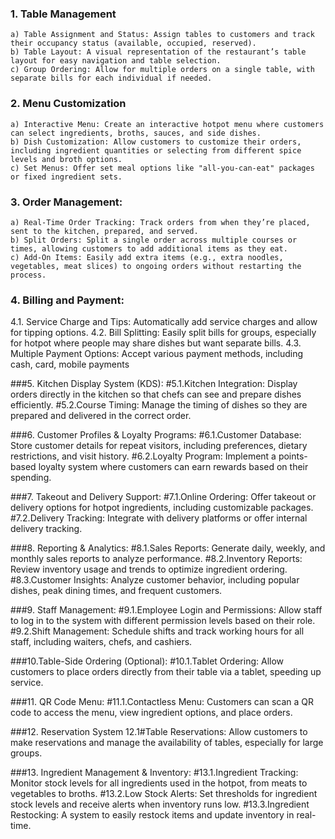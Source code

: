 ### 1. Table Management
	a) Table Assignment and Status: Assign tables to customers and track their occupancy status (available, occupied, reserved).
	b) Table Layout: A visual representation of the restaurant’s table layout for easy navigation and table selection.
	c) Group Ordering: Allow for multiple orders on a single table, with separate bills for each individual if needed.

### 2. Menu Customization
	a) Interactive Menu: Create an interactive hotpot menu where customers can select ingredients, broths, sauces, and side dishes.
	b) Dish Customization: Allow customers to customize their orders, including ingredient quantities or selecting from different spice levels and broth options.
	c) Set Menus: Offer set meal options like "all-you-can-eat" packages or fixed ingredient sets.

### 3. Order Management:
	a) Real-Time Order Tracking: Track orders from when they’re placed, sent to the kitchen, prepared, and served.
	b) Split Orders: Split a single order across multiple courses or times, allowing customers to add additional items as they eat.
	c) Add-On Items: Easily add extra items (e.g., extra noodles, vegetables, meat slices) to ongoing orders without restarting the process.

### 4. Billing and Payment:
4.1. Service Charge and Tips: Automatically add service charges and allow for tipping options.
4.2. Bill Splitting: Easily split bills for groups, especially for hotpot where people may share dishes but want separate bills.
4.3. Multiple Payment Options: Accept various payment methods, including cash, card, mobile payments

###5. Kitchen Display System (KDS):
	#5.1.Kitchen Integration: Display orders directly in the kitchen so that chefs can see and prepare dishes efficiently.
	#5.2.Course Timing: Manage the timing of dishes so they are prepared and delivered in the correct order.
	
###6. Customer Profiles & Loyalty Programs:
	#6.1.Customer Database: Store customer details for repeat visitors, including preferences, dietary restrictions, and visit history.
	#6.2.Loyalty Program: Implement a points-based loyalty system where customers can earn rewards based on their spending.

###7. Takeout and Delivery Support:
	#7.1.Online Ordering: Offer takeout or delivery options for hotpot ingredients, including customizable packages.
	#7.2.Delivery Tracking: Integrate with delivery platforms or offer internal delivery tracking.

###8. Reporting & Analytics:
	#8.1.Sales Reports: Generate daily, weekly, and monthly sales reports to analyze performance.
	#8.2.Inventory Reports: Review inventory usage and trends to optimize ingredient ordering.
	#8.3.Customer Insights: Analyze customer behavior, including popular dishes, peak dining times, and frequent customers.

###9. Staff Management:
	#9.1.Employee Login and Permissions: Allow staff to log in to the system with different permission levels based on their role.
	#9.2.Shift Management: Schedule shifts and track working hours for all staff, including waiters, chefs, and cashiers.

###10.Table-Side Ordering (Optional):
	#10.1.Tablet Ordering: Allow customers to place orders directly from their table via a tablet, speeding up service.

###11. QR Code Menu:
	#11.1.Contactless Menu: Customers can scan a QR code to access the menu, view ingredient options, and place orders.

###12. Reservation System
	12.1#Table Reservations: Allow customers to make reservations and manage the availability of tables, especially for large groups.

###13. Ingredient Management & Inventory:
	#13.1.Ingredient Tracking: Monitor stock levels for all ingredients used in the hotpot, from meats to vegetables to broths.
	#13.2.Low Stock Alerts: Set thresholds for ingredient stock levels and receive alerts when inventory runs low.
	#13.3.Ingredient Restocking: A system to easily restock items and update inventory in real-time.

